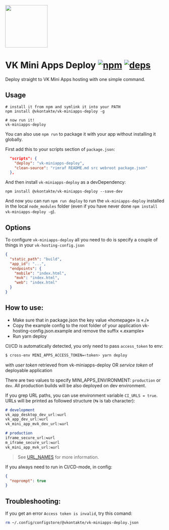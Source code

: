 [<img width="134" src="https://vk.com/images/apps/mini_apps/vk_mini_apps_logo.svg">](https://vk.com/services)

# VK Mini Apps Deploy [![npm][npm]][npm-url] [![deps][deps]][deps-url]

Deploy straight to VK Mini Apps hosting with one simple command.

## Usage

```
# install it from npm and symlink it into your PATH
npm install @vkontakte/vk-miniapps-deploy -g

# now run it!
vk-miniapps-deploy
```

You can also use `npm run` to package it with your app without installing it globally.

First add this to your scripts section of `package.json`:

```JSON
  "scripts": {
    "deploy": "vk-miniapps-deploy",
    "clean-source": "rimraf README.md src webroot package.json"
  },
```

And then install `vk-miniapps-deploy` as a devDependency:

```
npm install @vkontakte/vk-miniapps-deploy --save-dev
```

And now you can run `npm run deploy` to run the `vk-miniapps-deploy` installed in the local `node_modules` folder (even if you have never done `npm install vk-miniapps-deploy -g`).

## Options

To configure `vk-miniapps-deploy` all you need to do is specify a couple of things in your `vk-hosting-config.json` 

``` JSON
{
  "static_path": "build",
  "app_id": "...",
  "endpoints": {
    "mobile": "index.html",
    "mvk": "index.html",
    "web": "index.html"
  }
}
```

## How to use:

* Make sure that in package.json the key value «homepage» is «./»
* Copy the example config to the root folder of your application vk-hosting-config.json.example
  and remove the suffix «.example»
* Run yarn deploy

CI/CD is automatically detected, you only need to pass `access_token` to env:

```bash
$ cross-env MINI_APPS_ACCESS_TOKEN=<token> yarn deploy
```

with *user token* retrieved from vk-miniapps-deploy OR *service token* of deployable application

There are two values to specify MINI_APPS_ENVIRONMENT: `production` or `dev`. 
All production builds will be also deployed on dev environment.

If you grep URL paths, you can use environment variable `CI_URLS = true`.
URLs will be printed as followed structure (⇆ is tab character):

```md
# development
vk_app_desktop_dev_url:⇆url
vk_app_dev_url:⇆url
vk_mini_app_mvk_dev_url:⇆url

# production
iframe_secure_url:⇆url
m_iframe_secure_url:⇆url
vk_mini_app_mvk_url:⇆url
```

> See [URL_NAMES](./lib/deploy.js#L8) for more information.

If you always need to run in CI/CD-mode, in config:

```json
{
  "noprompt": true
}
```

## Troubleshooting:

If you get an error `Access token is invalid`, try this comand:

```bash
rm ~/.config/configstore/@vkontakte/vk-miniapps-deploy.json
```

[npm]: https://img.shields.io/npm/v/@vkontakte/vk-miniapps-deploy.svg
[npm-url]: https://npmjs.com/package/@vkontakte/vk-miniapps-deploy
[deps]: https://img.shields.io/david/vkcom/vk-miniapps-deploy.svg
[deps-url]: https://david-dm.org/vkcom/vk-miniapps-deploy
